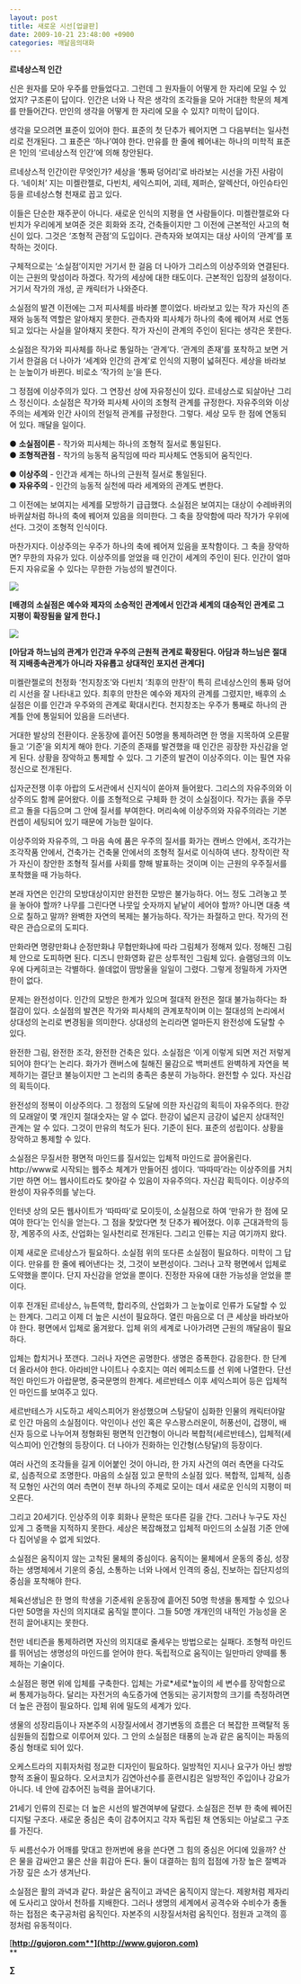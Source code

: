 ```yaml
---
layout: post
title: 새로운 시선[업글판]
date: 2009-10-21 23:48:00 +0900
categories: 깨달음의대화
---
```

**르네상스적 인간**

신은 원자를 모아 우주를 만들었다고. 그런데 그 원자들이 어떻게 한 자리에 모일 수 있었지? 구조론이 답이다. 인간은 너와 나 작은 생각의 조각들을 모아 거대한 학문의 체계를 만들어간다. 만인의 생각을 어떻게 한 자리에 모을 수 있지? 미학이 답이다. 

생각을 모으려면 표준이 있어야 한다. 표준의 첫 단추가 꿰어지면 그 다음부터는 일사천리로 전개된다. 그 표준은 ‘하나’여야 한다. 만유를 한 줄에 꿰어내는 하나의 미학적 표준은 1인의 ‘르네상스적 인간’에 의해 창안된다. 

르네상스적 인간이란 무엇인가? 세상을 ‘통짜 덩어리’로 바라보는 시선을 가진 사람이다. ‘네이처’ 지는 미켈란젤로, 다빈치, 세익스피어, 괴테, 제퍼슨, 알렉산더, 아인슈타인 등을 르네상스형 천재로 꼽고 있다. 

이들은 단순한 재주꾼이 아니다. 새로운 인식의 지평을 연 사람들이다. 미켈란젤로와 다빈치가 우리에게 보여준 것은 회화와 조각, 건축들이지만 그 이전에 근본적인 사고의 혁신이 있다. 그것은 ‘조형적 관점’의 도입이다. 관측자와 보여지는 대상 사이의 ‘관계’를 포착하는 것이다. 

구체적으로는 ‘소실점’이지만 거기서 한 걸음 더 나아가 그리스의 이상주의와 연결된다. 이는 근원의 맞섬이라 하겠다. 작가의 세상에 대한 태도이다. 근본적인 입장의 설정이다. 거기서 작가의 개성, 곧 캐릭터가 나와준다. 

소실점의 발견 이전에는 그저 피사체를 바라볼 뿐이었다. 바라보고 있는 작가 자신의 존재와 능동적 역할은 알아채지 못한다. 관측자와 피사체가 하나의 축에 꿰어져 서로 연동되고 있다는 사실을 알아채지 못한다. 작가 자신이 관계의 주인이 된다는 생각은 못한다.

소실점은 작가와 피사체를 하나로 통일하는 ‘관계’다. ‘관계의 존재’를 포착하고 보면 거기서 한걸음 더 나아가 ‘세계와 인간의 관계’로 인식의 지평이 넓혀진다. 세상을 바라보는 눈높이가 바뀐다. 비로소 ‘작가의 눈’을 뜬다. 

그 정점에 이상주의가 있다. 그 연장선 상에 자유정신이 있다. 르네상스로 되살아난 그리스 정신이다. 소실점은 작가와 피사체 사이의 조형적 관계를 규정한다. 자유주의와 이상주의는 세계와 인간 사이의 전일적 관계를 규정한다. 그렇다. 세상 모두 한 점에 연동되어 있다. 깨달을 일이다.

● **소실점이론** - 작가와 피사체는 하나의 조형적 질서로 통일된다.  
● **조형적관점** - 작가의 능동적 움직임에 따라 피사체도 연동되어 움직인다.

● **이상주의** - 인간과 세계는 하나의 근원적 질서로 통일된다.  
● **자유주의** - 인간의 능동적 실천에 따라 세계와의 관계도 변한다.

그 이전에는 보여지는 세계를 모방하기 급급했다. 소실점은 보여지는 대상이 수레바퀴의 바퀴살처럼 하나의 축에 꿰어져 있음을 의미한다. 그 축을 장악함에 따라 작가가 우위에 선다. 그것이 조형적 인식이다. 

마찬가지다. 이상주의는 우주가 하나의 축에 꿰어져 있음을 포착함이다. 그 축을 장악하면? 무한의 자유가 있다. 이상주의를 얻었을 때 인간이 세계의 주인이 된다. 인간이 얼마든지 자유로울 수 있다는 무한한 가능성의 발견이다. 

<IMG border=0 src="assets/attach/images/198/318/057/last\_supper\_davinci.jpg">

**[배경의 소실점은 예수와 제자의 소승적인 관계에서 인간과 세계의 대승적인 관계로 그 지평이 확장됨을 알게 한다.]**

<IMG border=0 src="assets/attach/images/198/318/057/CreationofMan.jpg">

**[아담과 하느님의 관계가 인간과 우주의 근원적 관계로 확장된다. 아담과 하느님은 절대적 지배종속관계가 아니라 자유롭고 상대적인 포지션 관계다]**

미켈란젤로의 천정화 ‘천지창조’와 다빈치 ‘최후의 만찬’이 특히 르네상스인의 통짜 덩어리 시선을 잘 나타내고 있다. 최후의 만찬은 예수와 제자의 관계를 그렸지만, 배후의 소실점은 이를 인간과 우주와의 관계로 확대시킨다. 천지창조는 우주가 통째로 하나의 관계틀 안에 통일되어 있음을 드러낸다.

거대한 발상의 전환이다. 운동장에 흩어진 50명을 통제하려면 한 명을 지목하여 오른팔 들고 ‘기준’을 외치게 해야 한다. 기준의 존재를 발견했을 때 인간은 굉장한 자신감을 얻게 된다. 상황을 장악하고 통제할 수 있다. 그 기준의 발견이 이상주의다. 이는 필연 자유정신으로 전개된다. 

십자군전쟁 이후 아랍의 도서관에서 신지식이 쏟아져 들어왔다. 그리스의 자유주의와 이상주의도 함께 묻어왔다. 이를 조형적으로 구체화 한 것이 소실점이다. 작가는 흙을 주무르고 돌을 다듬으며 그 안에 질서를 부여한다. 머리속에 이상주의와 자유주의라는 기본컨셉이 세팅되어 있기 때문에 가능한 일이다.

이상주의와 자유주의, 그 마음 속에 품은 우주의 질서를 화가는 캔버스 안에서, 조각가는 조각작품 안에서, 건축가는 건축물 안에서의 조형적 질서로 이식하여 낸다. 창작이란 작가 자신이 창안한 조형적 질서를 사회를 향해 발표하는 것이며 이는 근원의 우주질서를 포착했을 때 가능하다.

본래 자연은 인간의 모방대상이지만 완전한 모방은 불가능하다. 어느 정도 그려놓고 붓을 놓아야 할까? 나무를 그린다면 나뭇잎 숫자까지 낱낱이 세어야 할까? 아니면 대충 색으로 칠하고 말까? 완벽한 자연의 복제는 불가능하다. 작가는 좌절하고 만다. 작가의 전략은 관습으로의 도피다.

만화라면 명량만화냐 순정만화냐 무협만화냐에 따라 그림체가 정해져 있다. 정해진 그림체 안으로 도피하면 된다. 디즈니 만화영화 같은 상투적인 그림체 있다. 슬램덩크의 이노우에 다케히코는 각별하다. 쓸데없이 땀방울을 일일이 그렸다. 그렇게 정밀하게 가자면 한이 없다.

문제는 완전성이다. 인간의 모방은 한계가 있으며 절대적 완전은 절대 불가능하다는 좌절감이 있다. 소실점의 발견은 작가와 피사체의 관계포착이며 이는 절대성의 논리에서 상대성의 논리로 변경됨을 의미한다. 상대성의 논리라면 얼마든지 완전성에 도달할 수 있다. 

완전한 그림, 완전한 조각, 완전한 건축은 있다. 소실점은 ‘이게 이렇게 되면 저건 저렇게 되어야 한다’는 논리다. 화가가 캔버스에 칠해진 물감으로 백퍼센트 완벽하게 자연을 복제하기는 결단코 불능이지만 그 논리의 충족은 충분히 가능하다. 완전할 수 있다. 자신감의 획득이다. 

완전성의 정복이 이상주의다. 그 정점의 도달에 의한 자신감의 획득이 자유주의다. 한강의 모래알이 몇 개인지 절대숫자는 알 수 없다. 한강이 넓은지 금강이 넓은지 상대적인 관계는 알 수 있다. 그것이 만유의 척도가 된다. 기준이 된다. 표준의 성립이다. 상황을 장악하고 통제할 수 있다.

소실점은 무질서한 평면적 마인드를 질서있는 입체적 마인드로 끌어올린다. http://www로 시작되는 웹주소 체계가 만들어진 셈이다. ‘따따따’라는 이상주의를 거치기만 하면 어느 웹사이트라도 찾아갈 수 있음이 자유주의다. 자신감 획득이다. 이상주의 완성이 자유주의를 낳는다. 

인터넷 상의 모든 웹사이트가 ‘따따따’로 모이듯이, 소실점으로 하여 ‘만유가 한 점에 모여야 한다’는 인식을 얻는다. 그 점을 찾았다면 첫 단추가 꿰어졌다. 이후 근대과학의 등장, 계몽주의 사조, 산업화는 일사천리로 전개된다. 그리고 인류는 지금 여기까지 왔다. 

이제 새로운 르네상스가 필요하다. 소실점 위의 또다른 소실점이 필요하다. 미학이 그 답이다. 만유를 한 줄에 꿰어낸다는 것, 그것이 보편성이다. 그러나 고작 평면에서 입체로 도약했을 뿐이다. 단지 자신감을 얻었을 뿐이다. 진정한 자유에 대한 가능성을 얻었을 뿐이다. 

이후 전개된 르네상스, 뉴튼역학, 합리주의, 산업화가 그 눈높이로 인류가 도달할 수 있는 한계다. 그리고 이제 더 높은 시선이 필요하다. 열린 마음으로 더 큰 세상을 바라보아야 한다. 평면에서 입체로 옮겨왔다. 입체 위의 세계로 나아가려면 근원의 깨달음이 필요하다. 

입체는 합치거나 쪼갠다. 그러나 자연은 공명한다. 생명은 증폭한다. 감응한다. 한 단계 더 올라서야 한다. 아라비안 나이트나 수호지는 여러 에피소드를 선 위에 나열한다. 단선적인 마인드가 아랍문명, 중국문명의 한계다. 세르반테스 이후 세익스피어 등은 입체적인 마인드를 보여주고 있다. 

세르반테스가 시도하고 세익스피어가 완성했으며 스탕달이 심화한 인물의 캐릭터야말로 인간 마음의 소실점이다. 악인이나 선인 혹은 우스꽝스러운이, 허풍선이, 겁쟁이, 배신자 등으로 나누어져 정형화된 평면적 인간형이 아니라 복합적(세르반테스), 입체적(세익스피어) 인간형의 등장이다. 더 나아가 진화하는 인간형(스탕달)의 등장이다.

여러 사건의 조각들을 길게 이어붙인 것이 아니라, 한 가지 사건의 여러 측면을 다각도로, 심층적으로 조명한다. 마음의 소실점 있고 문학의 소실점 있다. 복합적, 입체적, 심층적 모형인 사건의 여러 측면이 전부 하나의 주제로 모이는 데서 새로운 인식의 지평이 떠오른다.

그리고 20세기다. 인상주의 이후 회화나 문학은 또다른 길을 간다. 그러나 누구도 자신있게 그 중핵을 지적하지 못한다. 세상은 복잡해졌고 입체적 마인드의 소실점 기준 안에 다 집어넣을 수 없게 되었다.

소실점은 움직이지 않는 고착된 물체의 중심이다. 움직이는 물체에서 운동의 중심, 성장하는 생명체에서 기운의 중심, 소통하는 너와 나에서 인격의 중심, 진보하는 집단지성의 중심을 포착해야 한다. 

체육선생님은 한 명의 학생을 기준세워 운동장에 흩어진 50명 학생을 통제할 수 있으나 다만 50명을 자신의 의지대로 움직일 뿐이다. 그들 50명 개개인의 내적인 가능성을 온전히 끌어내지는 못한다.

천만 네티즌을 통제하려면 자신의 의지대로 줄세우는 방법으로는 실패다. 조형적 마인드를 뛰어넘는 생명성의 마인드를 얻어야 한다. 독립적으로 움직이는 일만마리 양떼를 통제하는 기술이다.

소실점은 평면 위에 입체를 구축한다. 입체는 가로\*세로\*높이의 세 변수를 장악함으로써 통제가능하다. 달리는 자전거의 속도증가에 연동되는 공기저항의 크기를 측정하려면 더 높은 관점이 필요하다. 입체 위에 밀도의 세계가 있다. 

생물의 성장리듬이나 자본주의 시장질서에서 경기변동의 흐름은 더 복잡한 프랙탈적 동심원들의 집합으로 이루어져 있다. 그 안의 소실점은 태풍의 눈과 같은 움직이는 파동의 중심 형태로 되어 있다. 

오케스트라의 지휘자처럼 정교한 디자인이 필요하다. 일방적인 지시나 요구가 아닌 쌍방향적 조율이 필요하다. 오서코치가 김연아선수를 훈련시킴은 일방적인 주입이나 강요가 아니다. 네 안에 감추어진 능력을 끌어내기다. 

21세기 인류의 진로는 더 높은 시선의 발견여부에 달렸다. 소실점은 전부 한 축에 꿰어진 디지털 구조다. 새로운 중심은 축이 감추어지고 각자 독립된 채 연동되는 아날로그 구조를 가진다.

두 씨름선수가 어깨를 맞대고 한꺼번에 용을 쓴다면 그 힘의 중심은 어디에 있을까? 산은 물을 감싸안고 물은 산을 휘감아 돈다. 둘이 대결하는 힘의 접점에 가장 높은 절벽과 가장 깊은 소가 생겨난다. 

소실점은 활의 과녁과 같다. 화살은 움직이고 과녁은 움직이지 않는다. 제왕처럼 제자리에 도사리고 앉아서 천하를 지배한다. 그러나 생명의 세계에서 공격수와 수비수가 충돌하는 접점은 축구공처럼 움직인다. 자본주의 시장질서처럼 움직인다. 점원과 고객의 흥정처럼 유동적이다.

[**http://gujoron.com**](http://www.gujoron.com)**  
** 

**∑**
